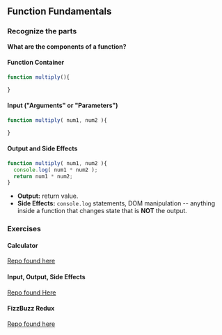## Function Fundamentals

### Recognize the parts

**What are the components of a function?**

#### Function Container

```js
function multiply(){

}
```

#### Input ("Arguments" or "Parameters")

```js
function multiply( num1, num2 ){

}
```

#### Output and Side Effects

```js
function multiply( num1, num2 ){
  console.log( num1 * num2 );
  return num1 * num2;
}
```
* **Output:** return value.
* **Side Effects:** `console.log` statements, DOM manipulation -- anything inside a function that changes state that is **NOT** the output.


### Exercises

#### Calculator
[Repo found here](https://github.com/ga-wdi-exercises/js-calculator-intro)

#### Input, Output, Side Effects
[Repo found Here](https://github.com/ga-wdi-exercises/input-output-SEs)

#### FizzBuzz Redux
[Repo found here](https://github.com/ga-wdi-exercises/fizzBuzz_redux)
